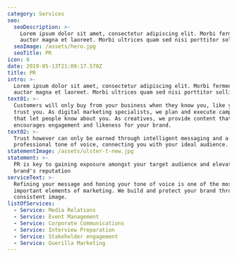 ```yaml
---
category: Services
seo:
  seoDescription: >-
    Lorem ipsum dolor sit amet, consectetur adipiscing elit. Morbi fermentum
    auctor magna et laoreet. Morbi ultrices quam sed nisi porttitor sollicitudin
  seoImage: /assets/hero.jpg
  seoTitle: PR
icon: 6
date: 2019-05-13T21:09:17.570Z
title: PR
intro: >-
  Lorem ipsum dolor sit amet, consectetur adipiscing elit. Morbi fermentum
  auctor magna et laoreet. Morbi ultrices quam sed nisi porttitor sollicitudin
text01: >-
  Customers will only buy from your business when they know you, like you and
  trust you. As digital marketing specialists, we plan and execute campaigns
  that let people know about you. As creatives, we provide content that
  encourages engagement and likeness for your brand.
text02: >-
  Trust however can only be earned through intelligent messaging and a
  professional tone of voice, connecting you with your ideal audience. 
statementImage: /assets/ulster-t-new.jpg
statement: >-
  PR is key to gaining exposure amongst your target audience and elevating your
  brand's reputation
serviceText: >-
  Refining your message and honing your tone of voice is one of the most
  important elements of marketing. We build and protect your brand through
  consistent image.
listOfServices:
  - Service: Media Relations
  - Service: Event Management
  - Service: Corporate Communications
  - Service: Interview Preparation
  - Service: Stakeholder engagement
  - Service: Guerilla Marketing
---
```


